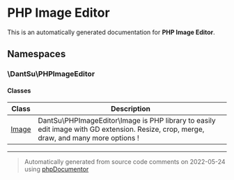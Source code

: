 
# PHP Image Editor

This is an automatically generated documentation for **PHP Image Editor**.


## Namespaces


### \DantSu\PHPImageEditor

#### Classes

| Class | Description |
|---    |---          |
| [Image](./classes/DantSu/PHPImageEditor/Image.md) | DantSu\PHPImageEditor\Image is PHP library to easily edit image with GD extension. Resize, crop, merge, draw, and many more options !|




---
> Automatically generated from source code comments on 2022-05-24 using [phpDocumentor](http://www.phpdoc.org/)
